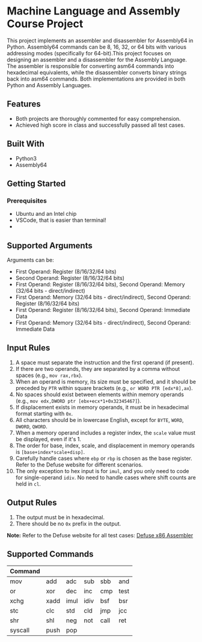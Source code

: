 # Machine Language and Assembly Course Project

This project implements an assembler and disassembler for Assembly64 in Python. Assembly64 commands can be 8, 16, 32, or 64 bits with various addressing modes (specifically for 64-bit).This project focuses on designing an assembler and a disassembler for the Assembly Language. The assembler is responsible for converting asm64 commands into hexadecimal equivalents, while the disassembler converts binary strings back into asm64 commands. Both implementations are provided in both Python and Assembly Languages.

## Features
- Both projects are thoroughly commented for easy comprehension.
- Achieved high score in class and successfully passed all test cases.

## Built With
- Python3
- Assembly64

## Getting Started
### Prerequisites
- Ubuntu and an Intel chip
- VSCode, that is easier than terminal!
- 
## Supported Arguments
Arguments can be:

- First Operand: Register (8/16/32/64 bits)
- Second Operand: Register (8/16/32/64 bits)
- First Operand: Register (8/16/32/64 bits), Second Operand: Memory (32/64 bits - direct/indirect)
- First Operand: Memory (32/64 bits - direct/indirect), Second Operand: Register (8/16/32/64 bits)
- First Operand: Register (8/16/32/64 bits), Second Operand: Immediate Data
- First Operand: Memory (32/64 bits - direct/indirect), Second Operand: Immediate Data

## Input Rules
1. A space must separate the instruction and the first operand (if present).
2. If there are two operands, they are separated by a comma without spaces (e.g., `mov rax,rbx`).
3. When an operand is memory, its size must be specified, and it should be preceded by `PTR` within square brackets (e.g., `or WORD PTR [edx*8],ax`).
4. No spaces should exist between elements within memory operands (e.g., `mov edx,DWORD ptr [ebx+ecx*1+0x32345467]`).
5. If displacement exists in memory operands, it must be in hexadecimal format starting with `0x`.
6. All characters should be in lowercase English, except for `BYTE`, `WORD`, `DWORD`, `QWORD`.
7. When a memory operand includes a register index, the `scale` value must be displayed, even if it's 1.
8. The order for base, index, scale, and displacement in memory operands is `[base+index*scale+disp]`.
9. Carefully handle cases where `ebp` or `rbp` is chosen as the base register. Refer to the Defuse website for different scenarios.
10. The only exception to hex input is for `imul`, and you only need to code for single-operand `idiv`. No need to handle cases where shift counts are held in `cl`.

## Output Rules
1. The output must be in hexadecimal.
2. There should be no `0x` prefix in the output.

**Note:** Refer to the Defuse website for all test cases: [Defuse x86 Assembler](https://defuse.ca/online-x86-assembler.htm)





## Supported Commands

| Command |           |           |           |           |           |   
|---------|-----------|-----------|-----------|-----------|-----------|
| mov     |  add      | adc       |   sub     |  sbb      |    and    |
|   or    |  xor      |  dec      |    inc    |  cmp      |  test     |
|   xchg  |  xadd     |   imul    |    idiv   |   bsf     | bsr       |
|   stc   |    clc    |     std   |    cld    |   jmp     |    jcc    |
|   shr   |  shl      |   neg     |    not    |  call     |   ret     |
| syscall |    push   |  pop      |           |           |           |

